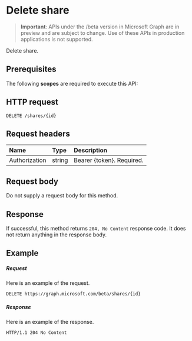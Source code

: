 # Delete share

> **Important**: APIs under the /beta version in Microsoft Graph are in preview and are subject to change. Use of these APIs in production applications is not supported.

Delete share.
## Prerequisites
The following **scopes** are required to execute this API: 
## HTTP request
<!-- { "blockType": "ignored" } -->
```http
DELETE /shares/{id}

```
## Request headers
| Name       | Type | Description|
|:---------------|:--------|:----------|
| Authorization  | string  | Bearer {token}. Required. |

## Request body
Do not supply a request body for this method.

## Response

If successful, this method returns `204, No Content` response code. It does not return anything in the response body.

## Example
##### Request
Here is an example of the request.
<!-- {
  "blockType": "request",
  "name": "delete_share"
}-->
```http
DELETE https://graph.microsoft.com/beta/shares/{id}
```
##### Response
Here is an example of the response. 
<!-- {
  "blockType": "response",
  "truncated": true
} -->
```http
HTTP/1.1 204 No Content
```

<!-- uuid: 8fcb5dbc-d5aa-4681-8e31-b001d5168d79
2015-10-25 14:57:30 UTC -->
<!-- {
  "type": "#page.annotation",
  "description": "Delete share",
  "keywords": "",
  "section": "documentation",
  "tocPath": ""
}-->